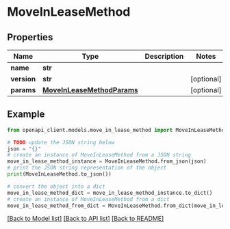 # MoveInLeaseMethod


## Properties

Name | Type | Description | Notes
------------ | ------------- | ------------- | -------------
**name** | **str** |  | 
**version** | **str** |  | [optional] 
**params** | [**MoveInLeaseMethodParams**](MoveInLeaseMethodParams.md) |  | [optional] 

## Example

```python
from openapi_client.models.move_in_lease_method import MoveInLeaseMethod

# TODO update the JSON string below
json = "{}"
# create an instance of MoveInLeaseMethod from a JSON string
move_in_lease_method_instance = MoveInLeaseMethod.from_json(json)
# print the JSON string representation of the object
print(MoveInLeaseMethod.to_json())

# convert the object into a dict
move_in_lease_method_dict = move_in_lease_method_instance.to_dict()
# create an instance of MoveInLeaseMethod from a dict
move_in_lease_method_from_dict = MoveInLeaseMethod.from_dict(move_in_lease_method_dict)
```
[[Back to Model list]](../README.md#documentation-for-models) [[Back to API list]](../README.md#documentation-for-api-endpoints) [[Back to README]](../README.md)


